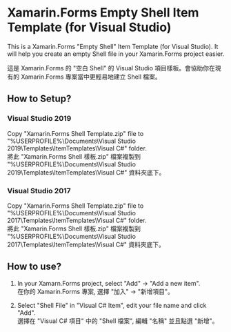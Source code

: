# Xamarin.Forms Empty Shell Item Template (for Visual Studio)

This is a Xamarin.Forms "Empty Shell" Item Template (for Visual Studio). It will help you create an empty Shell file in your Xamarin.Forms  project easier.  

這是 Xamarin.Forms 的 "空白 Shell" 的 Visual Studio 項目樣板。會協助你在現有的 Xamarin.Forms 專案當中更輕易地建立 Shell 檔案。  

## How to Setup?

### Visual Studio 2019
Copy "Xamarin.Forms Shell Template.zip" file to "%USERPROFILE%\Documents\Visual Studio 2019\Templates\ItemTemplates\Visual C#" folder.  
將此 "Xamarin.Forms Shell 樣板.zip" 檔案複製到 "%USERPROFILE%\Documents\Visual Studio 2019\Templates\ItemTemplates\Visual C#" 資料夾底下。  

### Visual Studio 2017
Copy "Xamarin.Forms Shell Template.zip" file to "%USERPROFILE%\Documents\Visual Studio 2017\Templates\ItemTemplates\Visual C#" folder.  
將此 "Xamarin.Forms Shell 樣板.zip" 檔案複製到 "%USERPROFILE%\Documents\Visual Studio 2017\Templates\ItemTemplates\Visual C#" 資料夾底下。  

## How to use?

1. In your Xamarn.Forms project, select "Add" -> "Add a new item".  
   在你的 Xamarin.Forms 專案, 選擇 "加入" -> "新增項目"。
   
2. Select "Shell File" in "Visual C# Item", edit your file name and click "Add".  
   選擇在 "Visual C# 項目" 中的 "Shell 檔案", 編輯 "名稱" 並且點選 "新增"。   


